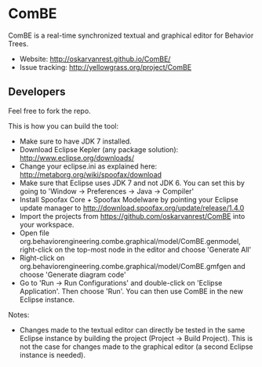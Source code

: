 ComBE
=======

ComBE is a real-time synchronized textual and graphical editor for Behavior Trees.

- Website: http://oskarvanrest.github.io/ComBE/ 
- Issue tracking: http://yellowgrass.org/project/ComBE


Developers
----------
Feel free to fork the repo.

This is how you can build the tool:

- Make sure to have JDK 7 installed.
- Download Eclipse Kepler (any package solution): http://www.eclipse.org/downloads/
- Change your eclipse.ini as explained here: http://metaborg.org/wiki/spoofax/download
- Make sure that Eclipse uses JDK 7 and not JDK 6. You can set this by going to 'Window -> Preferences -> Java -> Compiler'
- Install Spoofax Core + Spoofax Modelware by pointing your Eclipse update manager to http://download.spoofax.org/update/release/1.4.0
- Import the projects from https://github.com/oskarvanrest/ComBE into your workspace.
- Open file org.behaviorengineering.combe.graphical/model/ComBE.genmodel, right-click on the top-most node in the editor and choose 'Generate All'
- Right-click on org.behaviorengineering.combe.graphical/model/ComBE.gmfgen and choose 'Generate diagram code'
- Go to 'Run -> Run Configurations' and double-click on 'Eclipse Application'. Then choose 'Run'. You can then use ComBE in the new Eclipse instance.

Notes:

- Changes made to the textual editor can directly be tested in the same Eclipse instance by building the project (Project -> Build Project). This is not the case for changes made to the graphical editor (a second Eclipse instance is needed).
